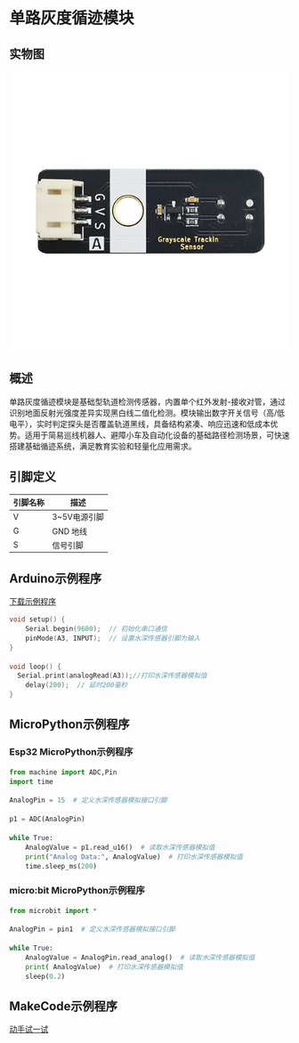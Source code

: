 # 单路灰度循迹模块

## 实物图

![单路灰度循迹模块实物图](picture/single_channel_grayscale_tracking.jpg)

## 概述

单路灰度循迹模块是基础型轨道检测传感器，内置单个红外发射-接收对管，通过识别地面反射光强度差异实现黑白线二值化检测。模块输出数字开关信号（高/低电平），实时判定探头是否覆盖轨道黑线，具备结构紧凑、响应迅速和低成本优势。适用于简易巡线机器人、避障小车及自动化设备的基础路径检测场景，可快速搭建基础循迹系统，满足教育实验和轻量化应用需求。

## 引脚定义

| 引脚名称 | 描述       |
| ---- | -------- |
| V    | 3~5V电源引脚 |
| G    | GND 地线   |
| S  | 信号引脚  |

## Arduino示例程序

[下载示例程序](zh-cn\ph2.0_sensors\sensors\water_depth_sensor\water_depth_sensor.zip ':ignore')

```c++
void setup() {
    Serial.begin(9600);  // 初始化串口通信
    pinMode(A3, INPUT);  // 设置水深传感器引脚为输入
}

void loop() {
  Serial.print(analogRead(A3));//打印水深传感器模拟值
    delay(200);  // 延时200毫秒
}
```

## MicroPython示例程序

### Esp32 MicroPython示例程序

```python
from machine import ADC,Pin
import time

AnalogPin = 15  # 定义水深传感器模拟接口引脚

p1 = ADC(AnalogPin)
      
while True:
    AnalogValue = p1.read_u16()  # 读取水深传感器模拟值
    print("Analog Data:", AnalogValue)  # 打印水深传感器模拟值
    time.sleep_ms(200)
```

### micro:bit MicroPython示例程序

```python
from microbit import *

AnalogPin = pin1  # 定义水深传感器模拟接口引脚

while True:
    AnalogValue = AnalogPin.read_analog()  # 读取水深传感器模拟值
    print( AnalogValue)  # 打印水深传感器模拟值
    sleep(0.2)
```

## MakeCode示例程序

<a href="https://makecode.microbit.org/_e1XeY08vy2kx">动手试一试</a>
